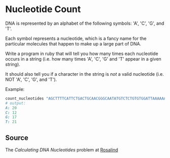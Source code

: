 # Nucleotide Count

DNA is represented by an alphabet of the following symbols: 'A', 'C', 'G', and 'T'.

Each symbol represents a nucleotide, which is a fancy name for the particular molecules that happen to make up a large part of DNA.

Write a program in ruby that will tell you how many times each nucleotide occurs in a string (i.e. how many times 'A', 'C', 'G' and 'T' appear in a given string).

It should also tell you if a character in the string is _not_ a valid nucleotide (i.e. NOT 'A', 'C', 'G', and 'T').

Example:

```ruby
count_nucleotides "AGCTTTTCATTCTGACTGCAACGGGCAATATGTCTCTGTGTGGATTAAAAAAAGAGTGTCTGATAGCAGC"
# output:
A: 20
C: 12
G: 17
T: 21
```

## Source
The _Calculating DNA Nucleotides_ problem at [Rosalind](http://rosalind.info/problems/dna/)